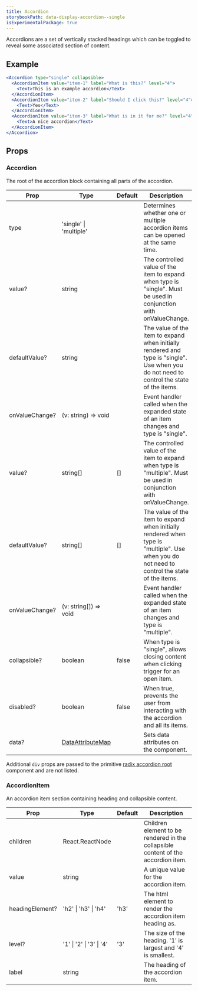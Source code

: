 ```yaml
---
title: Accordion
storybookPath: data-display-accordion--single
isExperimentalPackage: true
---
```


Accordions are a set of vertically stacked headings which can be toggled to
reveal some associated section of content.

## Example

```jsx live
<Accordion type="single" collapsible>
  <AccordionItem value="item-1" label="What is this?" level="4">
    <Text>This is an example accordion</Text>
  </AccordionItem>
  <AccordionItem value="item-2" label="Should I click this?" level="4">
    <Text>Yes</Text>
  </AccordionItem>
  <AccordionItem value="item-3" label="What is in it for me?" level="4">
    <Text>A nice accordion</Text>
  </AccordionItem>
</Accordion>
```

## Props

### Accordion

The root of the accordion block containing all parts of the accordion.

| Prop           | Type                                   | Default | Description                                                                                                                                  |
| -------------- | -------------------------------------- | ------- | -------------------------------------------------------------------------------------------------------------------------------------------- |
| type           | 'single' \| 'multiple'                 |         | Determines whether one or multiple accordion items can be opened at the same time.                                                           |
| value?         | string                                 |         | The controlled value of the item to expand when type is "single". Must be used in conjunction with onValueChange.                            |
| defaultValue?  | string                                 |         | The value of the item to expand when initially rendered and type is "single". Use when you do not need to control the state of the items.    |
| onValueChange? | (v: string) => void                    |         | Event handler called when the expanded state of an item changes and type is "single".                                                        |
| value?         | string[]                               | []      | The controlled value of the item to expand when type is "multiple". Must be used in conjunction with onValueChange.                          |
| defaultValue?  | string[]                               | []      | The value of the item to expand when initially rendered when type is "multiple". Use when you do not need to control the state of the items. |
| onValueChange? | (v: string[]) => void                  |         | Event handler called when the expanded state of an item changes and type is "multiple".                                                      |
| collapsible?   | boolean                                | false   | When type is "single", allows closing content when clicking trigger for an open item.                                                        |
| disabled?      | boolean                                | false   | When true, prevents the user from interacting with the accordion and all its items.                                                          |
| data?          | [DataAttributeMap][data-attribute-map] |         | Sets data attributes on the component.                                                                                                       |

Additional `div` props are passed to the primitive
[radix accordion root](https://www.radix-ui.com/docs/primitives/components/accordion#root)
component and are not listed.

### AccordionItem

An accordion item section containing heading and collapsible content.

| Prop            | Type                     | Default | Description                                                                       |
| --------------- | ------------------------ | ------- | --------------------------------------------------------------------------------- |
| children        | React.ReactNode          |         | Children element to be rendered in the collapsible content of the accordion item. |
| value           | string                   |         | A unique value for the accordion item.                                            |
| headingElement? | 'h2' \| 'h3' \| 'h4'     | 'h3'    | The html element to render the accordion item heading as.                         |
| level?          | '1' \| '2' \| '3' \| '4' | '3'     | The size of the heading. '1' is largest and '4' is smallest.                      |
| label           | string                   |         | The heading of the accordion item.                                                |

[data-attribute-map]:
  https://github.com/brighte-labs/spark-web/blob/e7f6f4285b4cfd876312cc89fbdd094039aa239a/packages/utils/src/internal/buildDataAttributes.ts#L1
